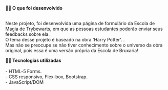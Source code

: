 <summary><strong>🧑‍💻 O que foi desenvolvido</strong></summary><br />

Neste projeto, foi desenvolvida uma página de formulário da Escola de Magia de Trybewarts, em que as pessoas estudantes poderão enviar seus feedbacks sobre ela.<br /> O tema desse projeto é baseado na obra 'Harry Potter'. .<br /> Mas não se preocupe se não tiver conhecimento sobre o universo da obra original, pois essa é uma versão própria da Escola de Bruxaria!

 <summary><strong>👨‍💻 Tecnologias utilizadas</strong></summary><br />
 - HTML-5 Forms.<br />
 - CSS responsivo, Flex-box, Bootstrap.<br />
 - JavaScript/DOM<br />
